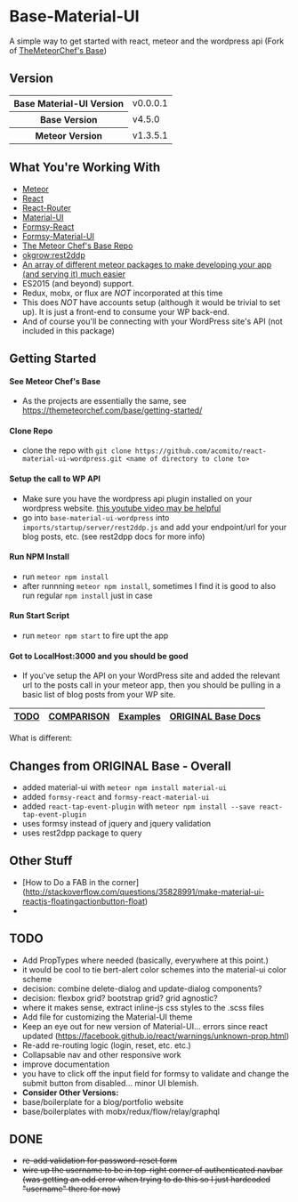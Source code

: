 # Base-Material-UI 
A simple way to get started with react, meteor and the wordpress api (Fork of [TheMeteorChef's Base](http://themeteorchef.com/base))

## Version

<table>
  <tbody>
      <tr>
      <th>Base Material-UI Version</th>
      <td>v0.0.0.1</td>
    </tr>
    <tr>
      <th>Base Version</th>
      <td>v4.5.0</td>
    </tr>
    <tr>
      <th>Meteor Version</th>
      <td>v1.3.5.1</td>
    </tr>
  </tbody>
</table>

## What You're Working With

* [Meteor](https://www.meteor.com/)
* [React](https://facebook.github.io/react/)
* [React-Router](https://github.com/reactjs/react-router)
* [Material-UI](http://www.material-ui.com/#/)
* [Formsy-React](https://github.com/christianalfoni/formsy-react)
* [Formsy-Material-UI](https://github.com/mbrookes/formsy-material-ui)
* [The Meteor Chef's Base Repo](http://themeteorchef.com/base)
* [okgrow:rest2ddp](https://github.com/okgrow/rest2ddp)
* [An array of different meteor packages to make developing your app (and serving it) much easier](https://github.com/acomito/react-material-ui-wordpress/blob/master/.meteor/packages)
* ES2015 (and beyond) support.
* Redux, mobx, or flux are *NOT* incorporated at this time
* This does *NOT* have accounts setup (although it would be trivial to set up). It is just a front-end to consume your WP back-end.
* And of course you'll be connecting with your WordPress site's API (not included in this package)

## Getting Started

#### See Meteor Chef's Base 
* As the projects are essentially the same, see https://themeteorchef.com/base/getting-started/

#### Clone Repo
* clone the repo with `git clone https://github.com/acomito/react-material-ui-wordpress.git <name of directory to clone to>`

#### Setup the call to WP API

* Make sure you have the wordpress api plugin installed on your wordpress website. [this youtube video may be helpful](https://www.youtube.com/watch?v=-yeW5sntRRU)
* go into `base-material-ui-wordpress` into `imports/startup/server/rest2ddp.js` and add your endpoint/url for your blog posts, etc. (see rest2dpp docs for more info)

#### Run NPM Install

* run `meteor npm install`
* after runnning `meteor npm install`, sometimes I find it is good to also run regular `npm install` just in case

#### Run Start Script

* run `meteor npm start` to fire upt the app

#### Got to LocalHost:3000 and you should be good

* If you've setup the API on your WordPress site and added the relevant url to the posts call in your meteor app, then you should be pulling in a basic list of blog posts from your WP site.


| [TODO](#todo) | [COMPARISON](/COMPARISON.md) | [Examples](/README.md) |  [ORIGINAL Base Docs](http://themeteorchef.com/base) |
|---|---|---|---|

What is different:



## Changes from ORIGINAL Base - Overall

* added material-ui with `meteor npm install material-ui`
* added `formsy-react` and `formsy-react-material-ui`
* added `react-tap-event-plugin` with `meteor npm install --save react-tap-event-plugin`
* uses formsy instead of jquery and jquery validation
* uses rest2dpp package to query 





## Other Stuff
* [How to Do a FAB in the corner] (http://stackoverflow.com/questions/35828991/make-material-ui-reactjs-floatingactionbutton-float)
* 

## TODO

* Add PropTypes where needed (basically, everywhere at this point.)
* it would be cool to tie bert-alert color schemes into the material-ui color scheme
* decision: combine delete-dialog and update-dialog components?
* decision: flexbox grid? bootstrap grid? grid agnostic?
* where it makes sense, extract inline-js css styles to the .scss files
* Add file for customizing the Material-UI theme
* Keep an eye out for new version of Material-UI... errors since react updated (https://facebook.github.io/react/warnings/unknown-prop.html)
* Re-add re-routing logic (login, reset, etc. etc.)
* Collapsable nav and other responsive work
* improve documentation
* you have to click off the input field for formsy to validate and change the submit button from disabled... minor UI blemish.
* **Consider Other Versions:**
* base/boilerplate for a blog/portfolio website
* base/boilerplates with mobx/redux/flow/relay/graphql

## DONE
* ~~re-add validation for password-reset form~~
* ~~wire up the username to be in top-right corner of authenticated navbar (was getting an odd error when trying to do this so I just hardcoded "username" there for now)~~
